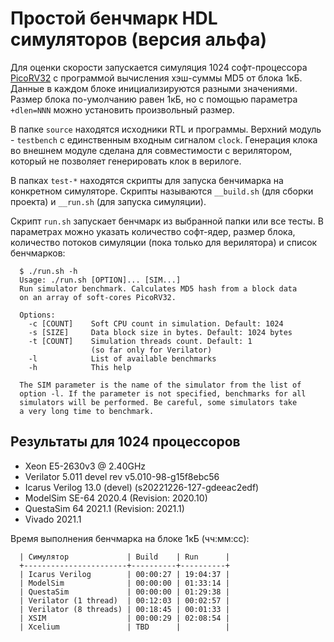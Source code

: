 # Простой бенчмарк HDL симуляторов (версия альфа)

Для оценки скорости запускается симуляция 1024 софт-процессора
[PicoRV32](https://github.com/YosysHQ/picorv32) с программой вычисления хэш-суммы MD5
от блока 1кБ. Данные в каждом блоке инициализируются разными значениями. Размер блока
по-умолчанию равен 1кБ, но с помощью параметра `+dlen=NNN` можно установить
произвольный размер.

В папке `source` находятся исходники RTL и программы. Верхний модуль - `testbench` с
единственным входным сигналом `clock`. Генерация клока во внешнем модуле сделана для
совместимости с верилятором, который не позволяет генерировать клок в верилоге.

В папках `test-*` находятся скрипты для запуска бенчимарка на конкретном
симуляторе. Скрипты называются `__build.sh` (для сборки проекта) и `__run.sh` (для
запуска симуляции).

Скрипт `run.sh` запускает бенчмарк из выбранной папки или все тесты. В параметрах
можно указать количество софт-ядер, размер блока, количество потоков симуляции (пока
только для верилятора) и список бенчмарков:

```
  $ ./run.sh -h
  Usage: ./run.sh [OPTION]... [SIM...]
  Run simulator benchmark. Calculates MD5 hash from a block data
  on an array of soft-cores PicoRV32.

  Options:
    -c [COUNT]    Soft CPU count in simulation. Default: 1024
    -s [SIZE]     Data block size in bytes. Default: 1024 bytes
    -t [COUNT]    Simulation threads count. Default: 1
                  (so far only for Verilator)
    -l            List of available benchmarks
    -h            This help

  The SIM parameter is the name of the simulator from the list of
  option -l. If the parameter is not specified, benchmarks for all
  simulators will be performed. Be careful, some simulators take
  a very long time to benchmark.
```

## Результаты для 1024 процессоров

- Xeon E5-2630v3 @ 2.40GHz
- Verilator 5.011 devel rev v5.010-98-g15f8ebc56
- Icarus Verilog 13.0 (devel) (s20221226-127-gdeeac2edf)
- ModelSim SE-64 2020.4 (Revision: 2020.10)
- QuestaSim 64 2021.1 (Revision: 2021.1)
- Vivado 2021.1

Время выполнения бенчмарка на блоке 1кБ (чч:мм:сс):
```
  | Симулятор             | Build    | Run      |
  +-----------------------+----------+----------+
  | Icarus Verilog        | 00:00:27 | 19:04:37 |
  | ModelSim              | 00:00:00 | 01:33:14 |
  | QuestaSim             | 00:00:00 | 01:29:38 |
  | Verilator (1 thread)  | 00:12:03 | 00:02:57 |
  | Verilator (8 threads) | 00:18:45 | 00:01:33 |
  | XSIM                  | 00:00:29 | 02:08:54 |
  | Xcelium               | TBD      |          |
```
